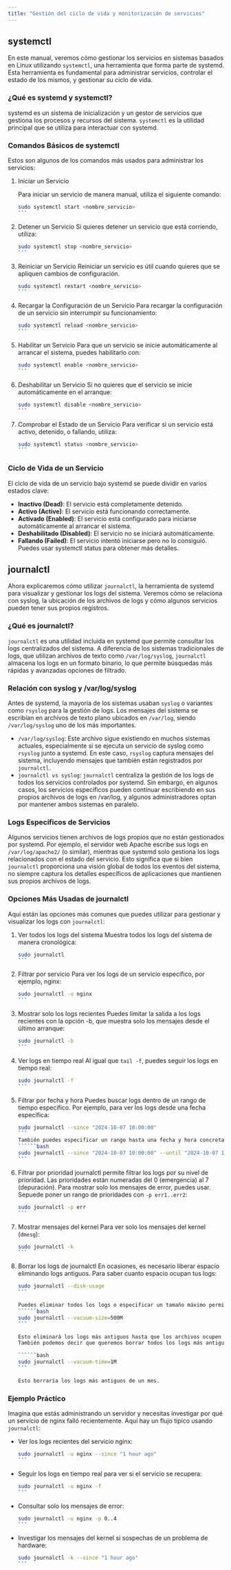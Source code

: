 ```yaml
---
title: "Gestión del ciclo de vida y monitorización de servicios"
---
```


## systemctl

En este manual, veremos cómo gestionar los servicios en sistemas basados en Linux utilizando `systemctl`, una herramienta que forma parte de systemd. Esta herramienta es fundamental para administrar servicios, controlar el estado de los mismos, y gestionar su ciclo de vida.

### ¿Qué es systemd y systemctl?

systemd es un sistema de inicialización y un gestor de servicios que gestiona los procesos y recursos del sistema. `systemctl` es la utilidad principal que se utiliza para interactuar con systemd.

### Comandos Básicos de systemctl

Estos son algunos de los comandos más usados para administrar los servicios:

1. Iniciar un Servicio
    
    Para iniciar un servicio de manera manual, utiliza el siguiente comando:
    ``````bash
    sudo systemctl start <nombre_servicio>
    ```
2. Detener un Servicio
    Si quieres detener un servicio que está corriendo, utiliza:

    ``````bash
    sudo systemctl stop <nombre_servicio>
    ```

3. Reiniciar un Servicio
    Reiniciar un servicio es útil cuando quieres que se apliquen cambios de configuración.

    ``````bash
    sudo systemctl restart <nombre_servicio>
    ```
4. Recargar la Configuración de un Servicio
    Para recargar la configuración de un servicio sin interrumpir su funcionamiento:

    ``````bash
    sudo systemctl reload <nombre_servicio>
    ```

5. Habilitar un Servicio
    Para que un servicio se inicie automáticamente al arrancar el sistema, puedes habilitarlo con:

    ``````bash
    sudo systemctl enable <nombre_servicio>
    ```

6. Deshabilitar un Servicio
    Si no quieres que el servicio se inicie automáticamente en el arranque:

    ``````bash
    sudo systemctl disable <nombre_servicio>
    ```

7. Comprobar el Estado de un Servicio
    Para verificar si un servicio está activo, detenido, o fallando, utiliza:

    ``````bash
    sudo systemctl status <nombre_servicio>
    ```

### Ciclo de Vida de un Servicio

El ciclo de vida de un servicio bajo systemd se puede dividir en varios estados clave:

* **Inactivo (Dead)**: El servicio está completamente detenido.
* **Activo (Active)**: El servicio está funcionando correctamente.
* **Activado (Enabled)**: El servicio está configurado para iniciarse automáticamente al arrancar el sistema.
* **Deshabilitado (Disabled)**: El servicio no se iniciará automáticamente.
* **Fallando (Failed)**: El servicio intentó iniciarse pero no lo consiguió. Puedes usar systemctl status para obtener más detalles.

## journalctl

Ahora explicaremos cómo utilizar `journalctl`, la herramienta de systemd para visualizar y gestionar los logs del sistema. Veremos cómo se relaciona con syslog, la ubicación de los archivos de logs y cómo algunos servicios pueden tener sus propios registros.

### ¿Qué es journalctl?

`journalctl` es una utilidad incluida en systemd que permite consultar los logs centralizados del sistema. A diferencia de los sistemas tradicionales de logs, que utilizan archivos de texto como `/var/log/syslog`, `journalctl` almacena los logs en un formato binario, lo que permite búsquedas más rápidas y avanzadas opciones de filtrado.

### Relación con syslog y /var/log/syslog

Antes de systemd, la mayoría de los sistemas usaban `syslog` o variantes como `rsyslog` para la gestión de logs. Los mensajes del sistema se escribían en archivos de texto plano ubicados en `/var/log`, siendo `/var/log/syslog` uno de los más importantes.

* `/var/log/syslog`: Este archivo sigue existiendo en muchos sistemas actuales, especialmente si se ejecuta un servicio de syslog como `rsyslog` junto a systemd. En este caso, `rsyslog` captura mensajes del sistema, incluyendo mensajes que también están registrados por `journalctl`.
* `journalctl vs syslog`: `journalctl` centraliza la gestión de los logs de todos los servicios controlados por systemd. Sin embargo, en algunos casos, los servicios específicos pueden continuar escribiendo en sus propios archivos de logs en /var/log, y algunos administradores optan por mantener ambos sistemas en paralelo.

### Logs Específicos de Servicios

Algunos servicios tienen archivos de logs propios que no están gestionados por systemd. Por ejemplo, el servidor web Apache escribe sus logs en `/var/log/apache2/` (o similar), mientras que systemd solo gestiona los logs relacionados con el estado del servicio. Esto significa que si bien `journalctl` proporciona una visión global de todos los eventos del sistema, no siempre captura los detalles específicos de aplicaciones que mantienen sus propios archivos de logs.

### Opciones Más Usadas de journalctl

Aquí están las opciones más comunes que puedes utilizar para gestionar y visualizar los logs con `journalctl`:

1. Ver todos los logs del sistema
    Muestra todos los logs del sistema de manera cronológica:

    ``````bash
    sudo journalctl
    ```

2. Filtrar por servicio
    Para ver los logs de un servicio específico, por ejemplo, nginx:

    ``````bash
    sudo journalctl -u nginx
    ```

3. Mostrar solo los logs recientes
    Puedes limitar la salida a los logs recientes con la opción -b, que muestra solo los mensajes desde el último arranque:
    ``````bash
    sudo journalctl -b
    ```

4. Ver logs en tiempo real
    Al igual que `tail -f`, puedes seguir los logs en tiempo real:

    ``````bash
    sudo journalctl -f
    ```

5. Filtrar por fecha y hora
    Puedes buscar logs dentro de un rango de tiempo específico. Por ejemplo, para ver los logs desde una fecha específica:
    ``````bash
    sudo journalctl --since "2024-10-07 10:00:00"
    ```
    También puedes especificar un rango hasta una fecha y hora concreta:
    ``````bash
    sudo journalctl --since "2024-10-07 10:00:00" --until "2024-10-07 12:00:00"
    ```

6. Filtrar por prioridad
    journalctl permite filtrar los logs por su nivel de prioridad. Las prioridades están numeradas del 0 (emergencia) al 7 (depuración). Para mostrar solo los mensajes de error, puedes usar. Sepuede poner un rango de prioridades con `-p err1..err2`:

    ``````bash
    sudo journalctl -p err
    ```

7. Mostrar mensajes del kernel
    Para ver solo los mensajes del kernel (`dmesg`):
    ``````bash
    sudo journalctl -k
    ```

8. Borrar los logs de journalctl
    En ocasiones, es necesario liberar espacio eliminando logs antiguos.  Para saber cuanto espacio ocupan tus logs:

    ``````bash
    sudo journalctl --disk-usage
    ```

    Puedes eliminar todos los logs o especificar un tamaño máximo permitido:
    ``````bash
    sudo journalctl --vacuum-size=500M
    ```
    
    Esto eliminará los logs más antiguos hasta que los archivos ocupen menos de 500 MB.
    También podemos decir que queremos borrar todos los logs más antiguos de una fecha. En este caso, se aceptan unidades como «s» para segundo, «m» para minutos, «h» para horas, «w» para semanas o «M» para meses.

    ``````bash
    sudo journalctl --vacuum-time=1M
    ```

    Esto borraría los logs más antiguos de un mes.

### Ejemplo Práctico

Imagina que estás administrando un servidor y necesitas investigar por qué un servicio de nginx falló recientemente. Aquí hay un flujo típico usando `journalctl`:

* Ver los logs recientes del servicio nginx:

    ``````bash
    sudo journalctl -u nginx --since "1 hour ago"
    ```

* Seguir los logs en tiempo real para ver si el servicio se recupera:

    ``````bash
    sudo journalctl -u nginx -f
    ```

* Consultar solo los mensajes de error:

    ``````bash
    sudo journalctl -u nginx -p 0..4
    ```

* Investigar los mensajes del kernel si sospechas de un problema de hardware:

    ``````bash
    sudo journalctl -k --since "1 hour ago"
    ```